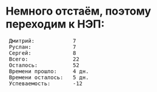 # Немного отстаём, поэтому переходим к НЭП:

<pre>
 Дмитрий:            7  
 Руслан:             7    
 Сергей:             8    
 Всего:              22   
 Осталось:           52
 Времени прошло:     4 дн.
 Времени осталось:   5 дн.
 Успеваемость:       -12
</pre>
